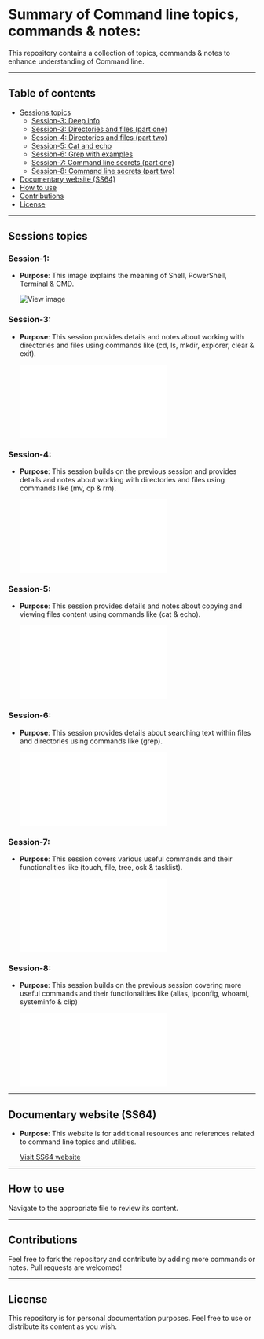 # Summary of Command line topics, commands & notes:

This repository contains a collection of topics, commands & notes to enhance understanding of Command line.

---

## Table of contents

- [Sessions topics](#sessions-topics)
  - [Session-3: Deep info](#session-1)
  - [Session-3: Directories and files (part one)](#session-3)
  - [Session-4: Directories and files (part two)](#session-4)
  - [Session-5: Cat and echo](#session-5)
  - [Session-6: Grep with examples](#session-6)
  - [Session-7: Command line secrets (part one)](#session-7)
  - [Session-8: Command line secrets (part two)](#session-8)
- [Documentary website (SS64)](#documentary-website-SS64)
- [How to use](#how-to-use)
- [Contributions](#contributions)
- [License](#license)

---

## Sessions topics

### Session-1: 
- **Purpose**: This image explains the meaning of Shell, PowerShell, Terminal & CMD.

  ![View image](Session-1.PN)

### Session-3:
- **Purpose**: This session provides details and notes about working with directories and files using commands like (cd, ls, mkdir, explorer, clear & exit).

  ![View session](Session-3.txt)

### Session-4: 
- **Purpose**: This session builds on the previous session and provides details and notes about working with directories and files using commands like (mv, cp & rm).

  ![View session](Session-4.txt)

### Session-5:
- **Purpose**: This session provides details and notes about copying and viewing files content using commands like (cat & echo).

  ![View session](Session-5.txt)

### Session-6:
- **Purpose**: This session provides details about searching text within files and directories using commands like (grep).

  ![View session](Session-6.txt)

### Session-7:
- **Purpose**: This session covers various useful commands and their functionalities like (touch, file, tree, osk & tasklist).

  ![View session](Session-7.txt)

### Session-8:
- **Purpose**: This session builds on the previous session covering more useful commands and their functionalities like (alias, ipconfig, whoami, systeminfo & clip)

  ![View session](Session-8.txt)

---

## Documentary website (SS64)

- **Purpose**: This website is for additional resources and references related to command line topics and utilities.

  [Visit SS64 website](https://ss64.com/)

---

## How to use

Navigate to the appropriate file to review its content.

---

## Contributions

Feel free to fork the repository and contribute by adding more commands or notes. Pull requests are welcomed!

---

## License

This repository is for personal documentation purposes. Feel free to use or distribute its content as you wish.
